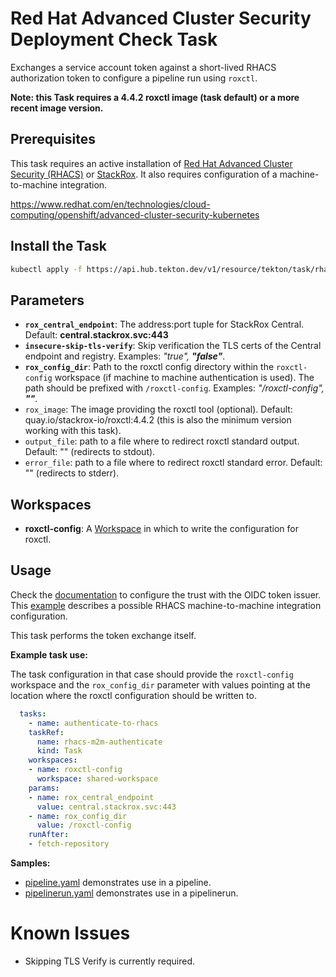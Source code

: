 # Red Hat Advanced Cluster Security Deployment Check Task

Exchanges a service account token against a short-lived RHACS authorization token to configure a pipeline run using `roxctl`.

**Note: this Task requires a 4.4.2 roxctl image (task default) or a more recent image version.**

## Prerequisites

This task requires an active installation of [Red Hat Advanced Cluster Security (RHACS)](https://www.redhat.com/en/resources/advanced-cluster-security-for-kubernetes-datasheet) or [StackRox](https://www.stackrox.io).  It also requires configuration of a machine-to-machine integration.

<https://www.redhat.com/en/technologies/cloud-computing/openshift/advanced-cluster-security-kubernetes>

## Install the Task

```bash
kubectl apply -f https://api.hub.tekton.dev/v1/resource/tekton/task/rhacs-m2m-authenticate/0.1/raw
```

## Parameters

- **`rox_central_endpoint`**: The address:port tuple for StackRox Central. Default: **central.stackrox.svc:443**
- **`insecure-skip-tls-verify`**: Skip verification the TLS certs of the Central endpoint and registry. Examples: _"true", **"false"**_.
- **`rox_config_dir`**: Path to the roxctl config directory within the `roxctl-config` workspace (if machine to machine authentication is used). The path should be prefixed with `/roxctl-config`. Examples: _"/roxctl-config", **""**_.
- `rox_image`: The image providing the roxctl tool (optional). Default: quay.io/stackrox-io/roxctl:4.4.2 (this is also the minimum version working with this task). 
- `output_file`: path to a file where to redirect roxctl standard output. Default: "" (redirects to stdout).
- `error_file`: path to a file where to redirect roxctl standard error. Default: "" (redirects to stderr).

## Workspaces

- **roxctl-config**: A [Workspace](https://github.com/tektoncd/pipeline/blob/main/docs/workspaces.md) in which to write the configuration for roxctl.

## Usage


Check the [documentation](https://docs.openshift.com/acs/operating/manage-user-access/configure-short-lived-access.html#configure-short-lived-access_configure-short-lived-access) to configure the trust with the OIDC token issuer. This [example](samples/configure-m2m.md) describes a possible RHACS machine-to-machine integration configuration.

This task performs the token exchange itself.

**Example task use:**

The task configuration in that case should provide the `roxctl-config` workspace and the `rox_config_dir` parameter with values pointing at the location where the roxctl configuration should be written to.

```yaml
  tasks:
    - name: authenticate-to-rhacs
    taskRef:
      name: rhacs-m2m-authenticate
      kind: Task
    workspaces:
    - name: roxctl-config
      workspace: shared-workspace
    params:
    - name: rox_central_endpoint
      value: central.stackrox.svc:443
    - name: rox_config_dir
      value: /roxctl-config
    runAfter:
    - fetch-repository
```

**Samples:**

* [pipeline.yaml](samples/pipeline.yaml) demonstrates use in a pipeline.
* [pipelinerun.yaml](samples/pipelinerun.yaml) demonstrates use in a pipelinerun.

# Known Issues

* Skipping TLS Verify is currently required.
